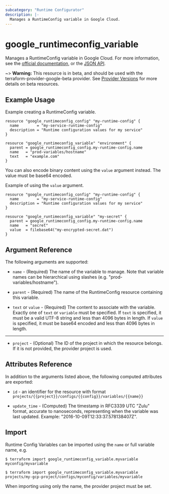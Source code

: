 ```yaml
---
subcategory: "Runtime Configurator"
description: |-
  Manages a RuntimeConfig variable in Google Cloud.
---
```


# google\_runtimeconfig\_variable

Manages a RuntimeConfig variable in Google Cloud. For more information, see the
[official documentation](https://cloud.google.com/deployment-manager/runtime-configurator/),
or the
[JSON API](https://cloud.google.com/deployment-manager/runtime-configurator/reference/rest/).

~> **Warning:** This resource is in beta, and should be used with the terraform-provider-google-beta provider.
See [Provider Versions](https://terraform.io/docs/providers/google/guides/provider_versions.html) for more details on beta resources.

## Example Usage

Example creating a RuntimeConfig variable.

```hcl
resource "google_runtimeconfig_config" "my-runtime-config" {
  name        = "my-service-runtime-config"
  description = "Runtime configuration values for my service"
}

resource "google_runtimeconfig_variable" "environment" {
  parent = google_runtimeconfig_config.my-runtime-config.name
  name   = "prod-variables/hostname"
  text   = "example.com"
}
```

You can also encode binary content using the `value` argument instead. The
value must be base64 encoded.

Example of using the `value` argument.

```hcl
resource "google_runtimeconfig_config" "my-runtime-config" {
  name        = "my-service-runtime-config"
  description = "Runtime configuration values for my service"
}

resource "google_runtimeconfig_variable" "my-secret" {
  parent = google_runtimeconfig_config.my-runtime-config.name
  name   = "secret"
  value  = filebase64("my-encrypted-secret.dat")
}
```

## Argument Reference

The following arguments are supported:

* `name` - (Required) The name of the variable to manage. Note that variable
names can be hierarchical using slashes (e.g. "prod-variables/hostname").

* `parent` - (Required) The name of the RuntimeConfig resource containing this
variable.

* `text` or `value` - (Required) The content to associate with the variable.
Exactly one of `text` or `variable` must be specified. If `text` is specified,
it must be a valid UTF-8 string and less than 4096 bytes in length. If `value`
is specified, it must be base64 encoded and less than 4096 bytes in length.

- - -

* `project` - (Optional) The ID of the project in which the resource belongs. If it
    is not provided, the provider project is used.

## Attributes Reference

In addition to the arguments listed above, the following computed attributes are
exported:

* `id` - an identifier for the resource with format `projects/{{project}}/configs/{{config}}/variables/{{name}}`

* `update_time` - (Computed) The timestamp in RFC3339 UTC "Zulu" format,
accurate to nanoseconds, representing when the variable was last updated.
Example: "2016-10-09T12:33:37.578138407Z".

## Import

Runtime Config Variables can be imported using the `name` or full variable name, e.g.

```
$ terraform import google_runtimeconfig_variable.myvariable myconfig/myvariable
```
```
$ terraform import google_runtimeconfig_variable.myvariable projects/my-gcp-project/configs/myconfig/variables/myvariable
```
When importing using only the name, the provider project must be set.
